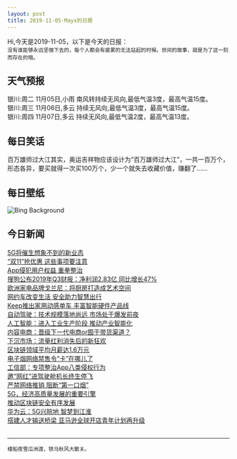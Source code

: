 ```yaml
---
layout: post
title: 2019-11-05-Mayx的日报
---
```


Hi,今天是2019-11-05，以下是今天的日报：<br><small>
没有谁能够永远坚强下去的，每个人都会有疲累的无法站起的时候。世间的故事，就是为了这一刻而存在的哦。</small><!--more-->
## 天气预报
银川:周二 11月05日,小雨 南风转持续无风向,最低气温3度，最高气温15度。<br>银川:周三 11月06日,多云 持续无风向,最低气温3度，最高气温15度。<br>银川:周四 11月07日,多云 持续无风向,最低气温2度，最高气温13度。
## 每日笑话
百万雄师过大江其实，奥运吉祥物应该设计为“百万雄师过大江”，一共一百万个，形态各异，要买就得一次买100万个，少一个就失去收藏价值，赚翻了……
## 每日壁纸
![Bing Background](https://cn.bing.com/th?id=OHR.TollymoreForest_EN-US2804177894_1920x1080.jpg&rf=LaDigue_1920x1080.jpg&pid=hp "Stepping stones in Tollymore Forest Park, County Down, Northern Ireland (© Chris Curry/500px)")
## 今日新闻

[5G将催生想象不到的新业态](http://it.people.com.cn/n1/2019/1105/c1009-31437798.html)   
[“双11”抢优惠 这些事项要注意](http://it.people.com.cn/n1/2019/1105/c1009-31438010.html)   
[App侵犯用户权益 重拳整治](http://it.people.com.cn/n1/2019/1105/c1009-31438004.html)   
[搜狗公布2019年Q3财报：净利润2.83亿 同比增长47%](http://it.people.com.cn/n1/2019/1105/c1009-31437683.html)   
[欧洲家电品牌戈兰尼：将厨房打造成艺术空间](http://it.people.com.cn/n1/2019/1105/c1009-31437760.html)   
[网约车改变生活 安全助力智慧出行](http://it.people.com.cn/n1/2019/1105/c1009-31437611.html)   
[Keep推出家用动感单车 丰富智能硬件产品线](http://it.people.com.cn/n1/2019/1105/c1009-31437671.html)   
[自动驾驶：技术规模落地尚远 市场处于爆发前夜](http://it.people.com.cn/n1/2019/1105/c1009-31437568.html)   
[人工智能：进入工业生产阶段 推动产业智能化](http://it.people.com.cn/n1/2019/1105/c1009-31437576.html)   
[内容电商：晋级下一代电商or囿于带货渠道？](http://it.people.com.cn/n1/2019/1105/c1009-31437596.html)   
[下沉市场：流量红利消失后的新狂欢](http://it.people.com.cn/n1/2019/1105/c1009-31437556.html)   
[区块链领域平均月薪达1.6万元](http://it.people.com.cn/n1/2019/1105/c1009-31437496.html)   
[电子烟网络禁售令“卡”在哪儿了](http://it.people.com.cn/n1/2019/1105/c1009-31437467.html)   
[工信部：专项整治App八类侵权行为](http://it.people.com.cn/n1/2019/1105/c1009-31437481.html)   
[邀“网红”进驾驶舱机长终生停飞](http://it.people.com.cn/n1/2019/1105/c1009-31437489.html)   
[严禁网络推销 阻断“第一口烟”](http://it.people.com.cn/n1/2019/1105/c1009-31437800.html)   
[5G，经济高质量发展的重要引擎](http://it.people.com.cn/n1/2019/1105/c1009-31437799.html)   
[推动区块链安全有序发展](http://it.people.com.cn/n1/2019/1105/c1009-31437783.html)   
[华为云：5G兴皖地 智梦到江淮](http://it.people.com.cn/n1/2019/1105/c1009-31437774.html)   
[搭建人才输送桥梁 亚马逊全球开店青年计划再升级](http://it.people.com.cn/n1/2019/1104/c1009-31437125.html)   
<br />

***

<small>楼船夜雪瓜洲渡，铁马秋风大散关。</small>
